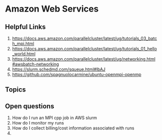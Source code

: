 # Amazon Web Services

## Helpful Links

1. https://docs.aws.amazon.com/parallelcluster/latest/ug/tutorials_03_batch_mpi.html
1. https://docs.aws.amazon.com/parallelcluster/latest/ug/tutorials_01_hello_world.html
1. https://docs.aws.amazon.com/parallelcluster/latest/ug/networking.html#awsbatch-networking
1. https://slurm.schedmd.com/squeue.html#lbAJ
1. https://github.com/spagnuolocarmine/ubuntu-openmpi-openmp


## Topics

## Open questions

1. How do I run an MPI cpp job in AWS slurm
1. How do I monitor my runs
1. How do I collect billing/cost information associated with runs
1. 